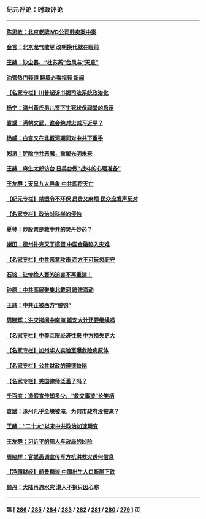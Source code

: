 ### 纪元评论：时政评论
---
#### [陈思敏：北京老牌IVD公司贱卖案中案](../../pages/nsc1025/n14052598.md?08130330) 
#### [金言：北京龙气散尽 改朝换代就在眼前](../../pages/nsc1025/n14052580.md?08130330) 
#### [王赫：沙尘暴、“杜苏芮”台风与“天意”](../../pages/nsc1025/n14052237.md?08130330) 
#### [油管热门频道 翻墙必看视频 新闻](ok?08130330)
#### [【名家专栏】川普起诉书揭司法系统政治化](../../pages/nsc1025/n14052410.md?08130330) 
#### [杨宁：温州黄氏男儿签下生死状保祠堂的启示](../../pages/nsc1025/n14052512.md?08130330) 
#### [袁斌：满朝文武，谁会绝对忠诚习近平？](../../pages/nsc1025/n14052166.md?08130330) 
#### [杨威：白宫又在北戴河期间对中共下重手](../../pages/nsc1025/n14051964.md?08130330) 
#### [郑涛：铲除中共恶魔，重塑光明未来](../../pages/nsc1025/n14051904.md?08130330) 
#### [王赫：麻生太郎访台 日美台做“战斗的心理准备”](../../pages/nsc1025/n14051778.md?08130330) 
#### [王友群：天呈九大异象 中共即将灭亡](../../pages/nsc1025/n14051859.md?08130330) 
#### [【纪元专栏】禁塑令不环保 昂贵又麻烦 民众应发声反对](../../pages/nsc1025/n14051843.md?08130330) 
#### [【名家专栏】政治对科学的侵蚀](../../pages/nsc1025/n14050915.md?08130330) 
#### [夏林：炒股票是救中共的灵丹妙药？](../../pages/nsc1025/n14050307.md?08130330) 
#### [谢田：德州扑克灭于掼蛋 中国金融陷入灾难](../../pages/nsc1025/n14051773.md?08130330) 
#### [【名家专栏】中共恶意攻击 西方不可玩忽职守](../../pages/nsc1025/n14050919.md?08130330) 
#### [石铭：让惨绝人寰的迫害不再重演！](../../pages/nsc1025/n14051465.md?08130330) 
#### [钟原：中共高层聚集北戴河 暗流涌动](../../pages/nsc1025/n14051235.md?08130330) 
#### [王赫：中共正被西方“脱钩”](../../pages/nsc1025/n14051216.md?08130330) 
#### [周晓辉：洪灾拷问中南海 雄安大计还要继续吗](../../pages/nsc1025/n14051035.md?08130330) 
#### [【名家专栏】中美互限经济往来 中方损失更大](../../pages/nsc1025/n14050232.md?08130330) 
#### [【名家专栏】加州华人实验室曝危险病原体](../../pages/nsc1025/n14050930.md?08130330) 
#### [【名家专栏】公共财政的道德缺陷](../../pages/nsc1025/n14048611.md?08130330) 
#### [【名家专栏】美国律师泛滥了吗？](../../pages/nsc1025/n14049522.md?08130330) 
#### [千百度：造假宣传知多少，“救灾事迹”沦笑柄](../../pages/nsc1025/n14050751.md?08130330) 
#### [袁斌：涿州几乎全境被淹，为何市政府没被淹？](../../pages/nsc1025/n14050730.md?08130330) 
#### [王赫：“二十大”以来中共政治加速畸变](../../pages/nsc1025/n14050408.md?08130330) 
#### [王友群：习近平的用人与政局的凶险](../../pages/nsc1025/n14050390.md?08130330) 
#### [周晓辉：官媒高调宣传军方抗洪救灾透何信息](../../pages/nsc1025/n14050301.md?08130330) 
#### [【净园财经】前景黯淡 中国出生人口断崖下跌](../../pages/nsc1025/n14049754.md?08130330) 
#### [颜丹：大陆再遇水灾 港人不捐只因心寒](../../pages/nsc1025/n14049607.md?08130330) 

---
#### 第 [ [286](./286.md?08130330) / [285](./285.md?08130330) / [284](./284.md?08130330) / [283](./283.md?08130330) / [282](./282.md?08130330) / [281](./281.md?08130330) / [280](./280.md?08130330) / [279](./279.md?08130330) ] 页

